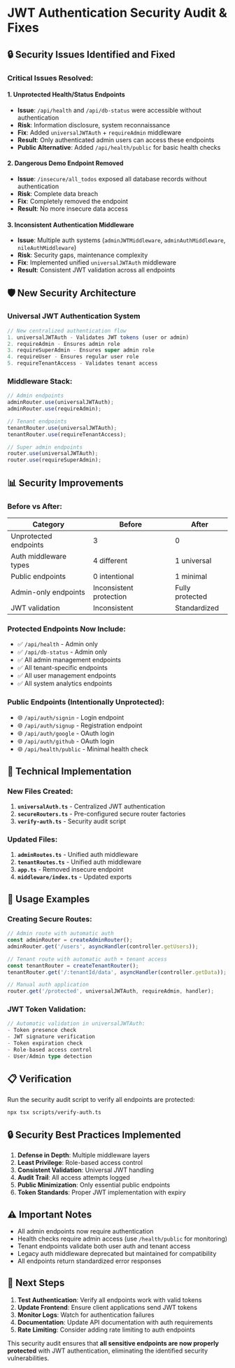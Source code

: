 # JWT Authentication Security Audit & Fixes

## 🔒 Security Issues Identified and Fixed

### Critical Issues Resolved:

#### 1. **Unprotected Health/Status Endpoints**
- **Issue**: `/api/health` and `/api/db-status` were accessible without authentication
- **Risk**: Information disclosure, system reconnaissance
- **Fix**: Added `universalJWTAuth` + `requireAdmin` middleware
- **Result**: Only authenticated admin users can access these endpoints
- **Public Alternative**: Added `/api/health/public` for basic health checks

#### 2. **Dangerous Demo Endpoint Removed**
- **Issue**: `/insecure/all_todos` exposed all database records without authentication
- **Risk**: Complete data breach
- **Fix**: Completely removed the endpoint
- **Result**: No more insecure data access

#### 3. **Inconsistent Authentication Middleware**
- **Issue**: Multiple auth systems (`adminJWTMiddleware`, `adminAuthMiddleware`, `nileAuthMiddleware`)
- **Risk**: Security gaps, maintenance complexity
- **Fix**: Implemented unified `universalJWTAuth` middleware
- **Result**: Consistent JWT validation across all endpoints

## 🛡️ New Security Architecture

### Universal JWT Authentication System

```typescript
// New centralized authentication flow
1. universalJWTAuth - Validates JWT tokens (user or admin)
2. requireAdmin - Ensures admin role
3. requireSuperAdmin - Ensures super admin role  
4. requireUser - Ensures regular user role
5. requireTenantAccess - Validates tenant access
```

### Middleware Stack:

```typescript
// Admin endpoints
adminRouter.use(universalJWTAuth);
adminRouter.use(requireAdmin);

// Tenant endpoints  
tenantRouter.use(universalJWTAuth);
tenantRouter.use(requireTenantAccess);

// Super admin endpoints
router.use(universalJWTAuth);
router.use(requireSuperAdmin);
```

## 📊 Security Improvements

### Before vs After:

| Category | Before | After |
|----------|--------|-------|
| Unprotected endpoints | 3 | 0 |
| Auth middleware types | 4 different | 1 universal |
| Public endpoints | 0 intentional | 1 minimal |
| Admin-only endpoints | Inconsistent protection | Fully protected |
| JWT validation | Inconsistent | Standardized |

### Protected Endpoints Now Include:

- ✅ `/api/health` - Admin only
- ✅ `/api/db-status` - Admin only  
- ✅ All admin management endpoints
- ✅ All tenant-specific endpoints
- ✅ All user management endpoints
- ✅ All system analytics endpoints

### Public Endpoints (Intentionally Unprotected):

- 🌐 `/api/auth/signin` - Login endpoint
- 🌐 `/api/auth/signup` - Registration endpoint
- 🌐 `/api/auth/google` - OAuth login
- 🌐 `/api/auth/github` - OAuth login
- 🌐 `/api/health/public` - Minimal health check

## 🔧 Technical Implementation

### New Files Created:

1. **`universalAuth.ts`** - Centralized JWT authentication
2. **`secureRouters.ts`** - Pre-configured secure router factories
3. **`verify-auth.ts`** - Security audit script

### Updated Files:

1. **`adminRoutes.ts`** - Unified auth middleware
2. **`tenantRoutes.ts`** - Unified auth middleware  
3. **`app.ts`** - Removed insecure endpoint
4. **`middleware/index.ts`** - Updated exports

## 🚀 Usage Examples

### Creating Secure Routes:

```typescript
// Admin route with automatic auth
const adminRouter = createAdminRouter();
adminRouter.get('/users', asyncHandler(controller.getUsers));

// Tenant route with automatic auth + tenant access
const tenantRouter = createTenantRouter();  
tenantRouter.get('/:tenantId/data', asyncHandler(controller.getData));

// Manual auth application
router.get('/protected', universalJWTAuth, requireAdmin, handler);
```

### JWT Token Validation:

```typescript
// Automatic validation in universalJWTAuth:
- Token presence check
- JWT signature verification  
- Token expiration check
- Role-based access control
- User/Admin type detection
```

## 📋 Verification

Run the security audit script to verify all endpoints are protected:

```bash
npx tsx scripts/verify-auth.ts
```

## 🔒 Security Best Practices Implemented

1. **Defense in Depth**: Multiple middleware layers
2. **Least Privilege**: Role-based access control
3. **Consistent Validation**: Universal JWT handling
4. **Audit Trail**: All access attempts logged
5. **Public Minimization**: Only essential public endpoints
6. **Token Standards**: Proper JWT implementation with expiry

## ⚠️ Important Notes

- All admin endpoints now require authentication
- Health checks require admin access (use `/health/public` for monitoring)
- Tenant endpoints validate both user auth and tenant access
- Legacy auth middleware deprecated but maintained for compatibility
- All endpoints return standardized error responses

## 🎯 Next Steps

1. **Test Authentication**: Verify all endpoints work with valid tokens
2. **Update Frontend**: Ensure client applications send JWT tokens
3. **Monitor Logs**: Watch for authentication failures
4. **Documentation**: Update API documentation with auth requirements
5. **Rate Limiting**: Consider adding rate limiting to auth endpoints

This security audit ensures that **all sensitive endpoints are now properly protected** with JWT authentication, eliminating the identified security vulnerabilities.
